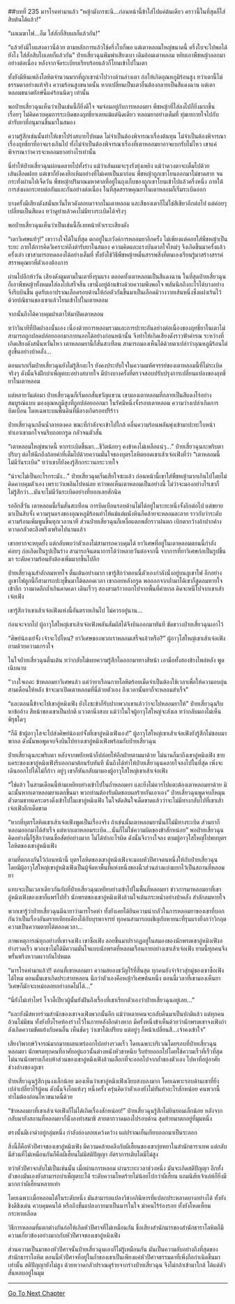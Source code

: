 ##บทที่ 235 มารโรคห่ามาแล้ว
“หญ้ามังกรชะนี...ก่อนหน้านี้ข้าใส่ไปแค่ต้นเดียว คราวนี้ในที่สุดก็ใส่สิบต้นได้แล้ว!”

“ผลเมฆาไฟ...อืม ใส่สักยี่สิบผลก็แล้วกัน!”

“แล้วยังมีใบแสงดาวนี่ด้วย ตามหลักการแล้วใช้ครึ่งใบก็พอ แต่เตาหลอมใหญ่ขนาดนี้ ครึ่งใบจะไปพอได้ยังไง ใส่สักสิบใบเลยก็แล้วกัน” ป๋ายเสี่ยวฉุนพึมพำเสียงเบา เดิมอ้อมเตาหลอม หยิบเอาพืชหญ้าออกมาอย่างต่อเนื่อง หลังจากจัดระเบียบเรียบร้อยแล้วก็โยนเข้าไปในเตา

ทั้งยังมีหินเพลิงโลหิตจำนวนมากที่ถูกเขานำไปวางด้านล่างเตา ก่อให้เกิดอุณหภูมิร้อนสูง ทว่าเตานี้ไม่ธรรมดาอย่างแท้จริง ความร้อนสูงขนาดนั้น หากเปลี่ยนเป็นเตาอื่นต้องกลายเป็นสีแดงฉาน แต่เตาหลอมขนาดยักษ์นี้แค่ร้อนนิดๆ เท่านั้น

พอป๋ายเสี่ยวฉุนเห็นว่าเป็นเช่นนี้ก็ยิ่งดีใจ จมจ่อมอยู่กับการหลอมยา พืชหญ้าที่ใส่ลงไปก็ยิ่งมากขึ้นเรื่อยๆ ไม่คิดควบคุมการระเบิดของฤทธิ์ยาเลยแม้แต่นิดเดียว หลอมยาอย่างเต็มที่ ทุ่มเทกายใจไปกับตำรับยาที่อนุมานขึ้นมาในสมอง

ความรู้สึกเช่นนั้นทำให้เขาโปร่งสบายไปหมด ไม่จำเป็นต้องพิจารณาเรื่องต้นทุน ไม่จำเป็นต้องพิจารณาเรื่องฤทธิ์ยาที่อาจแรงเกินไป ทั้งไม่จำเป็นต้องพิจารณาเรื่องที่เตาหลอมยาอาจแบกรับไม่ไหว เขาแค่พิจารณาว่าควรจะหลอมยาอย่างไรเท่านั้น

นี่ทำให้ป๋ายเสี่ยวฉุนผ่อนคลายไปทั้งร่าง แม้ว่าเส้นผมจะรุงรังยุ่งเหยิง แม้ว่าดวงตาจะเต็มไปด้วยเส้นเลือดฝอย แต่เขาก็ยังคงฮึกเหิมอย่างที่ไม่เคยเป็นมาก่อน พืชหญ้าถูกเขาโยนออกมาไม่ขาดสาย จนกระทั่งผ่านไปเจ็ดวัน พืชหญ้าปริมาณมหาศาลที่อยู่ในถุงเก็บของถูกเขาโยนเข้าไปแล้วครึ่งหนึ่ง ภายใต้การส่งผลกระทบต่อกันและกันอย่างต่อเนื่อง ในที่สุดสรรพคุณยาในเตาหลอมก็เริ่มระเบิดออก

บางครั้งมีเสียงดังสนั่นหวั่นไหวดังลอยมาจากในเตาหลอม และสีของเตาก็ไม่ใช่สีเขียวอีกต่อไป แต่ค่อยๆ เปลี่ยนเป็นสีแดง ทว่าดูท่าแล้วคงไม่มีทางระเบิดได้จริงๆ

พอป๋ายเสี่ยวฉุนเห็นว่าเป็นเช่นนี้ก็เงยหน้าหัวเราะเสียงดัง

“เตาวิเศษแท้ๆ!” เขาวางใจได้ในที่สุด ตกอยู่ในภวังค์การหลอมยาอีกครั้ง ไม่เพียงแต่คอยใส่พืชหญ้าเป็นระยะ ภายใต้การคิดวิเคราะห์ถึงตำรับยาในสมอง ความคิดและแรงบันดาลใจใหม่ๆ จึงเกิดขึ้นมาครั้งแล้วครั้งเล่า เขาสามารถทดลองได้อย่างเต็มที่ ทั้งยังใช้วิธีพืชหญ้าหมื่นสรรพสิ่งที่ตนเองเรียนรู้มาสร้างสรรค์สรรพคุณยาที่ตัวเองต้องการ

ผ่านไปอีกห้าวัน เสียงดังตูมตามในเตายิ่งรุนแรง ตลอดทั้งเตาหลอมเป็นสีแดงฉาน ในที่สุดป๋ายเสี่ยวฉุนก็เอาพืชหญ้าทั้งหมดใส่ลงไปเสร็จสิ้น เขานั่งอยู่ด้านข้างด้วยความพึงพอใจ พลันนึกถึงอะไรได้บางอย่างจึงรีบบินขึ้น ดูดรับเอาปราณเลือดรอบด้านให้ก่อตัวกันขึ้นมาเป็นเลือดมิวางวายเส้นหนึ่งซึ่งแฝงเร้นไว้ด้วยปณิธานของเขาแล้วโยนเข้าไปในเตาหลอม

จากนั้นถึงได้ควบคุมฝาเตาให้มาปิดเตาหลอม

ทว่าวินาทีที่ปิดฝาลงนั้นเอง เนื่องด้วยการหลอมรวมและการปะทะกันอย่างต่อเนื่องของฤทธิ์ยาในเตาไม่สามารถถูกปลดปล่อยออกมาภายนอกได้อย่างก่อนหน้านั้น จึงทำให้เกิดเสียงดังราวฟ้าคำรณ ระหว่างที่เกิดเสียงดังสนั่นหวั่นไหว เตาหลอมยานี้ก็สั่นสะเทือน สามารถมองเห็นได้ด้วยตาเปล่าว่าอุณหภูมิร้อนไต่สูงขึ้นอย่างบ้าคลั่ง...

ตอนแรกเริ่มป๋ายเสี่ยวฉุนยังไม่รู้สึกอะไร ยังคงประทับใจในความมหัศจรรย์ของเตาหลอมนี้ที่ไม่ระเบิดจริงๆ ดังนั้นจึงฝึกบำเพ็ญตบะอย่างสบายใจ มีบ้างบางครั้งที่ตรวจสอบปรับปรุงการเปลี่ยนแปลงของฤทธิ์ยาในเตาหลอม

แต่หลายวันต่อมา ป๋ายเสี่ยวฉุนก็เริ่มอกสั่นขวัญแขวน เขามองเตาหลอมที่กลายเป็นสีแดงโร่อย่างสมบูรณ์แบบ มองอุณหภูมิสูงที่ถูกปล่อยออกมา ในรัศมีหนึ่งจั้งรอบเตาหลอม ความว่างเปล่าเกิดการบิดเบือน โดยเฉพาะบนพื้นดินที่มีลางเกิดรอยปริร้าว

ป๋ายเสี่ยวฉุนกลืนน้ำลายลงคอ ขณะที่กำลังจะเข้าไปใกล้ คลื่นความร้อนพลันพุ่งเข้ามาปะทะใบหน้า ทำเอาเขาตกใจจนรีบถอยกรูด กลัวจนตัวสั่น

“เตาหลอมใหญ่ขนาดนี้ หากระเบิดขึ้นมา...ชีวิตน้อยๆ คงข้าคงไม่เหลือแน่ๆ...” ป๋ายเสี่ยวฉุนกะพริบตาปริบๆ ต่อให้นึกถึงถ้อยคำที่เต็มไปด้วยความมั่นใจของบุตรโลหิตยอดเขาเส้าเจ๋อเฟิงที่ว่า “เตาหลอมนี้ไม่มีวันระเบิด” ทว่าเขาก็ยังคงรู้สึกกระวนกระวายใจ

“น่าจะไม่เป็นอะไรกระมัง...” ป๋ายเสี่ยวฉุนเริ่มเสียใจซะแล้ว ก่อนหน้านี้เขาใส่พืชหญ้ามากเกินไปโดยไม่คิดควบคุมตัวเอง เพราะว่าเพลินไปหน่อย ทว่าพอเห็นเตาหลอมเป็นอย่างนี้ ไม่ว่าจะมองอย่างไรเขาก็ไม่รู้สึกว่า...มันจะไม่มีวันระเบิดอย่างที่บอกเลยสักนิด

รออีกสี่วัน เตาหลอมนี้เริ่มสั่นสะเทือน การบิดเบือนรอบด้านไม่ได้อยู่ในระยะหนึ่งจั้งอีกต่อไป แต่ขยายมาเป็นสิบจั้ง ความรุนแรงของอุณหภูมิร้อนทำให้แม้แต่ผนังหินก็คล้ายจะหลอมละลาย ราวกับว่าระดับความร้อนเพิ่มพูนขึ้นทุกเวลานาที ส่วนป๋ายเสี่ยวฉุนก็เหงื่อแตกพลั่กราวฝนตก เบิกตากว้างอ้าปากค้าง หวาดกลัวตะลึงพรึงเพริดไปนานแล้ว

เขาอยากจะหยุดยั้ง แต่กลับพบว่าตัวเองไม่สามารถควบคุมได้ ยาวิเศษที่อยู่ในเตาหลอมตอนนี้กำลังค่อยๆ ก่อเกิดเป็นรูปเป็นร่าง สามารถจินตนาการได้ว่าหลายวันต่อจากนี้ จากการที่ยาวิเศษก่อเป็นรูปขึ้นมา ระดับความร้อนยังต้องเพิ่มมากขึ้นไปอีก

ป๋ายเสี่ยวฉุนสำลักลมหายใจ ตื่นเต้นอย่างมาก เขารู้สึกว่าตอนนี้ตัวเองกำลังนั่งอยู่บนภูเขาไฟ อีกอย่างภูเขาไฟลูกนี้ก็สามารถปะทุขึ้นมาได้ตลอดเวลา เขาถอยหลังกรูด พอออกจากถ้ำมาได้เขาก็สูดลมหายใจเข้าลึก วางมาดลึกล้ำเกินคาดเดา เดินเร็วๆ สองสามก้าวออกไปจากพื้นที่ค่ายกล คิดจะหนีไปจากเขาเส้าเจ๋อเฟิง

เขารู้สึกว่าเขาเส้าเจ๋อเฟิงแห่งนี้อันตรายเกินไป ไม่ควรอยู่นาน...

ก่อนจะจากไป ผู้อาวุโสใหญ่เขาเส้าเจ๋อเฟิงพลันสัมผัสได้จึงบินออกมาทันที ขัดขวางป๋ายเสี่ยวฉุนเอาไว้

“ศิษย์น้องเย่จั้ง เจ้าจะไปไหน? ยาวิเศษของพวกเราหลอมเสร็จแล้วหรือ?” ผู้อาวุโสใหญ่เขาเส้าเจ๋อเฟิงถามด้วยความเกรงใจ

ในใจป๋ายเสี่ยวฉุนตื่นเต้น ทว่ากลับไม่เผยความรู้สึกใดออกมาทางสีหน้า เอามือทั้งสองข้างไพล่หลัง พูดเนิบนาบ

“วางใจเถอะ ข้าหลอมยาวิเศษแล้ว แต่ว่ายาเรือนกายโลหิตร้อยเม็ดจำเป็นต้องใช้เวลาเพื่อให้ความอบอุ่น สามเดือนให้หลัง ข้าจะมาเปิดเตาหลอมที่นี่ด้วยตัวเอง ถึงเวลานั้นยาก็จะหลอมสำเร็จ”

“และตอนนี้ข้าจะไปเขาอู๋หมิงเฟิง ยังไงซะข้าก็รับปากพวกเขาแล้วว่าจะไปหลอมยาให้” ป๋ายเสี่ยวฉุนรีบหาข้ออ้าง สีหน้าของเขาเป็นปกติ แววตานิ่งสงบ แม้ว่าในใจผู้อาวุโสใหญ่จะลังเล ทว่ากลับมองไม่เห็นพิรุธใดๆ

“ก็ดี ข้าผู้อาวุโสจะไปส่งศิษย์น้องเย่จั้งที่เขาอู๋หมิงเฟิงเอง!” ผู้อาวุโสใหญ่เขาเส้าเจ๋อเฟิงยังรู้สึกไม่ชอบมาพากล ดังนั้นพอพูดจบจึงบินไปทางเขาอู๋หมิงเฟิงพร้อมกับป๋ายเสี่ยวฉุน

ป๋ายเสี่ยวฉุนกะพริบตา หลังจากพยักหน้าก็ปล่อยให้อีกฝ่ายตามมาด้วย ไม่นานก็มาถึงเขาอู๋หมิงเฟิง ชายแคระของเขาอู๋หมิงเฟิงรีบออกมาต้อนรับทันที นั่นถึงได้ทำให้ป๋ายเสี่ยวฉุนคลายใจลงไปในที่สุด เพิ่งจะเดินออกไปได้ไม่กี่ก้าว อยู่ๆ เขาก็หันกลับมามองผู้อาวุโสใหญ่เขาเส้าเจ๋อเฟิง

“ใช่แล้ว ในสามเดือนนี้ห้ามเหยียบย่างเข้าไปในถ้ำหลอมยา และยิ่งไม่ควรไปแตะต้องเตาหลอมยาด้วย มิฉะนั้นหากเตาหลอมยาแตกขึ้นมา พวกท่านต้องรับผิดชอบผลร้ายกันเอาเอง” ป๋ายเสี่ยวฉุนพูดจบก็หมุนตัวตามชายแคระตรงดิ่งเข้าไปในเขาอู๋หมิงเฟิง ในใจตัดสินใจเด็ดขาดแล้วว่าจะไม่มีทางกลับไปที่เขาเส้าเจ๋อเฟิงอีกเด็ดขาด

“หากที่บุตรโลหิตเขาเส้าเจ๋อเฟิงพูดเป็นเรื่องจริง ถ้าเช่นนั้นเตาหลอมยานั่นก็ไม่มีทางระเบิด ส่วนยาก็หลอมออกมาได้สำเร็จ แต่หากเตาหลอมระเบิด...นั่นก็ไม่ใช่ความผิดของข้าสักหน่อย” พอป๋ายเสี่ยวฉุนคิดอย่างนี้ก็รู้สึกว่าตนซื่อสัตย์อย่างมาก ไม่ได้ทำอะไรผิด ดังนั้นจึงวางใจลง ตามผู้อาวุโสใหญ่ไปพบบุตรโลหิตของเขาอู๋หมิงเฟิง

ตามที่ตกลงกันไว้ก่อนหน้านี้ บุตรโลหิตของเขาอู๋หมิงเฟิงจะมอบหัวปีศาจตนหนึ่งให้กับป๋ายเสี่ยวฉุน โดยมีผู้อาวุโสใหญ่เขาอู๋หมิงเฟิงเป็นผู้จัดหาพื้นที่แห่งหนึ่งของนิ้วส่วนล่างแบ่งแยกไว้เป็นสถานที่หลอมยา

แทบจะเป็นเวลาเดียวกันกับที่ป๋ายเสี่ยวฉุนเหยียบย่างเข้าไปในพื้นที่หลอมยา ข่าวการมาหลอมยาที่เขาอู๋หมิงเฟิงของเขาก็แพร่ไปทั่ว นักพรตของเขาอู๋หมิงเฟิงล้วนใจเต้นกระหน่ำอย่างบ้าคลั่ง สำลักลมหายใจ

พวกเขารู้ว่าป๋ายเสี่ยวฉุนมีฉายาว่ามารโรคห่า ทั้งยังเคยได้ยินความน่ากลัวในการหลอมยาของเขาที่บอกกันว่าเป็นเรื่องอันตรายเทียบเคียงได้กับบุรพาจารย์ ทุกคนสามารถเผชิญกับหายนะที่รุนแรงยิ่งกว่าวิกฤตความเป็นความตายได้ตลอดเวลา...

ภาพเหตุการณ์ทุกอย่างที่เขาจงเฟิง เขาซือเฟิง ลอยขึ้นมาปรากฏอยู่ในสมองของนักพรตเขาอู๋หมิงเฟิงอย่างรวดเร็ว พวกเขาไม่ได้มีความมั่นใจแบบนักพรตที่หลอมเรือนกายอย่างเขาเส้าเจ๋อเฟิง ยามนี้ทุกคนจึงพรั่นพรึงหวาดผวากันไปหมด

“มารโรคห่ามาแล้ว!! ตอนที่เขาหลอมยา ความสยองขวัญไร้ที่สิ้นสุด ทุกคนยังจำจ้าวสุ่ยมู่ของเขาซือเฟิงได้ไหม ตอนนั้นเขาเกิดประสาทหลอน นึกว่าตัวเองคือหญ้าวิเศษต้นหนึ่ง ตอนนี้เวลาที่เขามองเห็นยาวิเศษก็มักจะเหม่อลอยอย่างอดไม่ได้...”

“นี่ยังไม่เท่าไหร่ โจวอี้เปียวผู้นั้นยังฝันถึงเรื่องที่เขาเรียกตัวเองว่าป๋ายเสี่ยวฉุนอยู่เลย...”

“และยังมีสหายร่วมสำนักของเขาจงเฟิงพวกนั้นอีก แม้ว่าหลายคนจะกลับคืนมาเป็นปกติแล้ว แต่ทุกคนล้วนไม่มีขน ทั้งยังทิ้งโรคท้องร่วงไว้ในภายหลังอีกต่างหาก มีครั้งหนึ่งข้าเห็นด้วยว่านักพรตเขาจงเฟิงกำลังเกิดความขัดแย้งกับคนอื่น เห็นชัดๆ ว่าเขาได้เปรียบ แต่อยู่ๆ ก็หน้าเปลี่ยนสี...เจ้าคงเข้าใจ”

เสียงวิพากษ์วิจารณ์มากมายเผยแพร่ออกไปอย่างรวดเร็ว โดยเฉพาะบริเวณโดยรอบที่ป๋ายเสี่ยวฉุนหลอมยา นักพรตทุกคนที่อาศัยอยู่แถวนั้นต่างหนังหัวชาหนึบ รีบย้ายออกไปโดยใช้ความเร็วที่เร็วที่สุด ไม่นานนักพรบเกือบห้าส่วนของเขาอู๋หมิงเฟิงล้วนเลือกที่จะออกไปจากถ้ำของตัวเอง ไปหาที่อยู่อาศัยช่วงล่างของภูเขา

ป๋ายเสี่ยวฉุนรู้สึกงุนงงเล็กน้อย มองเห็นว่าเขาอู๋หมิงเฟิงเงียบสงบลงมาก โดยเฉพาะรอบด้านเขาที่ยิ่งเปล่าเปลี่ยวไร้ผู้คน ดังนั้นจึงไอแห้งๆ หนึ่งครั้ง ครุ่นคิดว่าตัวเองยังไม่ทันทำอะไรสักหน่อย คนพวกนี้ทำไมต้องอ่อนไหวขนาดนี้ด้วย

“ข้าหลอมยาที่เขาเส้าเจ๋อเฟิงก็ไม่ได้เกิดเรื่องสักหน่อย!” ป๋ายเสี่ยวฉุนรู้สึกไม่ยินยอมเล็กน้อย หลังจากกลับมายังสถานที่หลอมยาก็นั่งลงทำสมาธิ สายตากวาดมองไปรอบด้าน สุดท้ายมาตกอยู่ที่มุมหนึ่ง

ตรงนั้นมีเงาดำอยู่กลุ่มหนึ่ง กำลังล่องลอยเคว้งคว้าง แผ่ปราณเย็นเยียบออกมาเป็นระลอก

สิ่งนี้ก็คือหัวปีศาจของเขาอู๋หมิงเฟิง มีความคล้ายคลึงกับผีเฮี้ยนของเขากุ่ยหยาในสำนักธาราเทพ แต่กลับมีส่วนที่ไม่เหมือนกันก็คือผีเฮี้ยนไม่มีสติปัญญา อัตราการเติบโตมีไม่สูง

ทว่าหัวปีศาจกลับไม่เป็นเช่นนั้น เมื่อผ่านการหลอม ผ่านระยะเวลาช่วงหนึ่ง มันจะเกิดสติปัญญา อีกทั้งตัวของมันเองยังสามารถบำเพ็ญตบะได้ ระดับความโหดร้ายไม่น้อยไปกว่าผีเฮี้ยน แถมนิสัยเจ้าเล่ห์ก็ยิ่งมีมากกว่าผีเฮี้ยนหลายเท่า

โดยเฉพาะเมื่อหลอมได้ในระดับหนึ่ง มันสามารถแปลงวิชาอภินิหารที่แปลกประหลาดบางอย่างได้ ทั้งยังชิงดีชิงเด่น ควบคุมคนได้ หรือถึงขั้นแปลงกายมาเป็นมารในใจ ฆ่าคนไร้ร่องรอย ทั้งยังโหดเหี้ยมกระหายเลือด

วิธีการหลอมที่แตกต่างกันก่อให้เกิดหัวปีศาจที่ไม่เหมือนกัน ชื่อเสียงสำนักมารของสำนักธาราโลหิตก็มีความเกี่ยวข้องอย่างมากกับหัวปีศาจของเขาอู๋หมิงเฟิง

ส่วนความเป็นมาของหัวปีศาจนั้นป๋ายเสี่ยวฉุนเองก็ไม่รู้เหมือนกัน มันเป็นความลับอย่างถึงที่สุดของสำนักธาราโลหิต ตอนนี้หัวปีศาจที่อยู่ในถ้ำของเขาเป็นเพียงแค่หัวปีศาจธรรมดาที่เพิ่งถือกำเนิดขึ้นมาเท่านั้น สติปัญญายังไม่สูง ด้วยหวาดกลัวปราณดุร้ายจากร่างป๋ายเสี่ยวฉุน จึงไม่กล้าเข้ามาใกล้ ได้แต่ตัวสั่นหลบอยู่ในมุม

------


[Go To Next Chapter]( ./53.md)